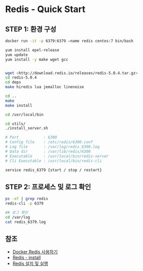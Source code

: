 # Redis - Quick Start

## STEP 1: 환경 구성

```bash
docker run -it -p 6379:6379 —name redis centos:7 bin/bash

yum install epel-release
yum update
yum install -y make wget gcc


wget <http://download.redis.io/releases/redis-5.0.4.tar.gz>
cd redis-5.0.4
cd deps
make hiredis lua jemalloc linenoise 

cd ..
make
make install

cd /usr/local/bin

cd utils/
./install_server.sh

# Port           : 6300
# Config file    : /etc/redis/6300.conf
# Log file       : /var/log/redis_6300.log
# Data dir       : /var/lib/redis/6300
# Executable     : /usr/local/bin/redis-server
# Cli Executable : /usr/local/bin/redis-cli

service redis_6379 {start / stop / restart}
```

## STEP 2: 프로세스 및 로그 확인

```bash
ps -ef | grep redis
redis-cli -p 6379

## 로그 확인
cd /var/log
cat redis_6379.log
```

## 참조
* [Docker Redis 사용하기](https://jistol.github.io/docker/2017/09/01/docker-redis/)
* [Redis - install](https://daddyprogrammer.org/post/1229/redis-single-instance/)
* [Redis 설치 및 실행](https://hyunalee.tistory.com/17)
